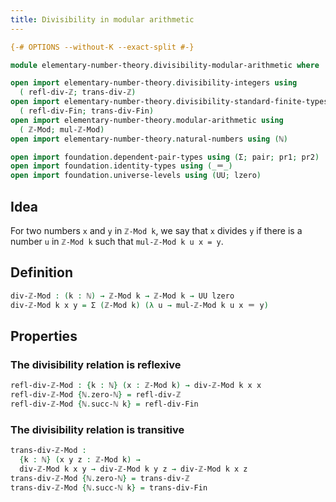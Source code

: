 ```yaml
---
title: Divisibility in modular arithmetic
---
```


```agda
{-# OPTIONS --without-K --exact-split #-}

module elementary-number-theory.divisibility-modular-arithmetic where

open import elementary-number-theory.divisibility-integers using
  ( refl-div-ℤ; trans-div-ℤ)
open import elementary-number-theory.divisibility-standard-finite-types using
  ( refl-div-Fin; trans-div-Fin)
open import elementary-number-theory.modular-arithmetic using
  ( ℤ-Mod; mul-ℤ-Mod)
open import elementary-number-theory.natural-numbers using (ℕ)

open import foundation.dependent-pair-types using (Σ; pair; pr1; pr2)
open import foundation.identity-types using (_＝_)
open import foundation.universe-levels using (UU; lzero)
```

## Idea

For two numbers `x` and `y` in `ℤ-Mod k`, we say that `x` divides `y` if there is a number `u` in `ℤ-Mod k` such that `mul-ℤ-Mod k u x = y`.

## Definition

```agda
div-ℤ-Mod : (k : ℕ) → ℤ-Mod k → ℤ-Mod k → UU lzero
div-ℤ-Mod k x y = Σ (ℤ-Mod k) (λ u → mul-ℤ-Mod k u x ＝ y)
```

## Properties

### The divisibility relation is reflexive

```agda
refl-div-ℤ-Mod : {k : ℕ} (x : ℤ-Mod k) → div-ℤ-Mod k x x
refl-div-ℤ-Mod {ℕ.zero-ℕ} = refl-div-ℤ
refl-div-ℤ-Mod {ℕ.succ-ℕ k} = refl-div-Fin
```

### The divisibility relation is transitive

```agda
trans-div-ℤ-Mod :
  {k : ℕ} (x y z : ℤ-Mod k) →
  div-ℤ-Mod k x y → div-ℤ-Mod k y z → div-ℤ-Mod k x z
trans-div-ℤ-Mod {ℕ.zero-ℕ} = trans-div-ℤ
trans-div-ℤ-Mod {ℕ.succ-ℕ k} = trans-div-Fin
```

